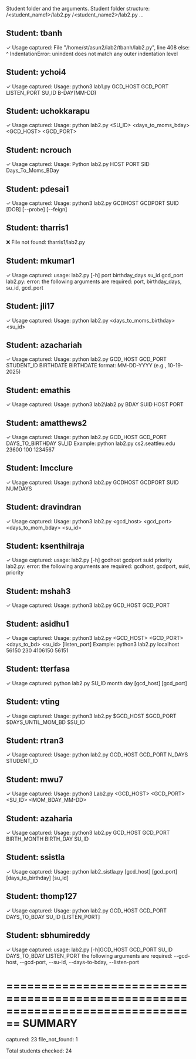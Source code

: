Student folder and the arguments.
Student folder structure:
<current>/<student_name1>/lab2.py
         /<student_name2>/lab2.py
         ...

Student: tbanh
----------------------------------------
✓ Usage captured:
  File "/home/st/asun2/lab2/tbanh/lab2.py", line 408
      else:
           ^
  IndentationError: unindent does not match any outer indentation level

Student: ychoi4
----------------------------------------
✓ Usage captured:
  Usage: python3 lab1.py GCD_HOST GCD_PORT LISTEN_PORT SU_ID B-DAY(MM-DD)

Student: uchokkarapu
----------------------------------------
✓ Usage captured:
  Usage: python lab2.py <SU_ID> <days_to_moms_bday> <GCD_HOST> <GCD_PORT>

Student: ncrouch
----------------------------------------
✓ Usage captured:
  Usage: Python lab2.py HOST PORT SID Days_To_Moms_BDay

Student: pdesai1
----------------------------------------
✓ Usage captured:
  Usage: python3 lab2.py GCDHOST GCDPORT SUID [DOB] [--probe] [--feign]

Student: tharris1
----------------------------------------
❌ File not found: tharris1/lab2.py

Student: mkumar1
----------------------------------------
✓ Usage captured:
  usage: lab2.py [-h] port birthday_days su_id gcd_port
  lab2.py: error: the following arguments are required: port, birthday_days, su_id, gcd_port

Student: jli17
----------------------------------------
✓ Usage captured:
  Usage: python lab2.py <days_to_moms_birthday> <su_id> <host> <port>

Student: azachariah
----------------------------------------
✓ Usage captured:
  Usage: python lab2.py GCD_HOST GCD_PORT STUDENT_ID BIRTHDATE
  BIRTHDATE format: MM-DD-YYYY (e.g., 10-19-2025)

Student: emathis
----------------------------------------
✓ Usage captured:
  Usage: python3 lab2\lab2.py BDAY SUID HOST PORT

Student: amatthews2
----------------------------------------
✓ Usage captured:
  Usage: python lab2.py GCD_HOST GCD_PORT DAYS_TO_BIRTHDAY SU_ID
  Example: python lab2.py cs2.seattleu.edu 23600 100 1234567

Student: lmcclure
----------------------------------------
✓ Usage captured:
  Usage: python3 lab2.py GCDHOST GCDPORT SUID NUMDAYS

Student: dravindran
----------------------------------------
✓ Usage captured:
  Usage: python3 lab2.py <gcd_host> <gcd_port> <days_to_mom_bday> <su_id>

Student: ksenthilraja
----------------------------------------
✓ Usage captured:
  usage: lab2.py [-h] gcdhost gcdport suid priority
  lab2.py: error: the following arguments are required: gcdhost, gcdport, suid, priority

Student: mshah3
----------------------------------------
✓ Usage captured:
  Usage: python3 lab2.py GCD_HOST GCD_PORT

Student: asidhu1
----------------------------------------
✓ Usage captured:
  Usage: python3 lab2.py <GCD_HOST> <GCD_PORT> <days_to_bd> <su_id> [listen_port]
  Example: python3 lab2.py localhost 56150 230 4106150 56151

Student: tterfasa
----------------------------------------
✓ Usage captured:
  python lab2.py SU_ID month day [gcd_host] [gcd_port]

Student: vting
----------------------------------------
✓ Usage captured:
  Usage: python3 lab2.py $GCD_HOST $GCD_PORT $DAYS_UNTIL_MOM_BD $SU_ID

Student: rtran3
----------------------------------------
✓ Usage captured:
  Usage: python lab2.py GCD_HOST GCD_PORT N_DAYS STUDENT_ID

Student: mwu7
----------------------------------------
✓ Usage captured:
  Usage: python3 Lab2.py <GCD_HOST> <GCD_PORT> <SU_ID> <MOM_BDAY_MM-DD>

Student: azaharia
----------------------------------------
✓ Usage captured:
  Usage: python3 lab2.py GCD_HOST GCD_PORT BIRTH_MONTH BIRTH_DAY SU_ID

Student: ssistla
----------------------------------------
✓ Usage captured:
  Usage: python lab2_sistla.py [gcd_host] [gcd_port] [days_to_birthday] [su_id]

Student: thomp127
----------------------------------------
✓ Usage captured:
  Usage: python lab2.py GCD_HOST GCD_PORT DAYS_TO_BDAY SU_ID [LISTEN_PORT]

Student: sbhumireddy
----------------------------------------
✓ Usage captured:
  usage: lab2.py [-h]GCD_HOST GCD_PORT SU_ID
                 DAYS_TO_BDAY LISTEN_PORT
  the following arguments are required: --gcd-host, --gcd-port, --su-id, --days-to-bday, --listen-port

================================================================================
SUMMARY
================================================================================
captured: 23
file_not_found: 1

Total students checked: 24


